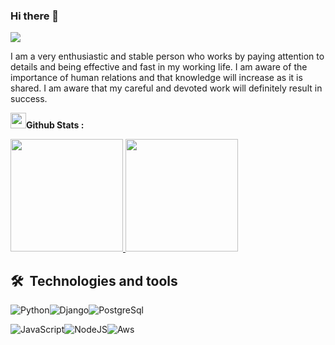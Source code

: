 ### Hi there 👋


<p>
<a href="https://github.com/DenverCoder1/readme-typing-svg"><img src="https://readme-typing-svg.herokuapp.com?&font=IBM+Plex+Sans&color=abcdef&size=20&lines=Welcome+to+my+GitHub+Profile!;I'm+a+Fullstack+Developer;I'm+a+Frontend+Developer;I'm+a+Backend+Developer" /></a>
</p>

<p>I am a very enthusiastic and stable person who works by paying attention to details and being effective and fast in my working life. I am aware of the importance of human relations and that knowledge will increase as it is shared. I am aware that my careful and devoted work will definitely result in success.</p>
  
 
<img src="https://media.giphy.com/media/cj87CxfRtrUifF3Ryk/giphy.gif" width="25"><b>Github Stats :</b>
<p width="100%">
<a href="https://github.com/klc-pakize">
  <img height="180em" src="https://github-readme-stats.vercel.app/api?username=klc-pakize&show_icons=true&theme=midnight-purple&include_all_commits=true&count_private=true"/>
  <img height="180em" src="https://github-readme-stats-eight-theta.vercel.app/api/top-langs/?username=klc-pakize&layout=compact&langs_count=8&theme=midnight-purple"/>
</a>
</p>




## 🛠  Technologies and tools

![Python](https://img.shields.io/badge/python-black?style=for-the-badge&logo=python&logoColor=5E35B1)![Django](https://img.shields.io/badge/django-black.svg?style=for-the-badge&logo=django&logoColor=5E35B1)![PostgreSql](https://img.shields.io/badge/postgresql-black.svg?style=for-the-badge&logo=postgresql&logoColor=5E35B1)

![JavaScript](https://img.shields.io/badge/javascript-black.svg?style=for-the-badge&logo=javascript&logoColor=5E35B1)![NodeJS](https://img.shields.io/badge/node.js-black?style=for-the-badge&logo=node.js&logoColor=5E35B1)![Aws](https://img.shields.io/badge/aws-black.svg?style=for-the-badge&logo=aws&logoColor=5E35B1)




